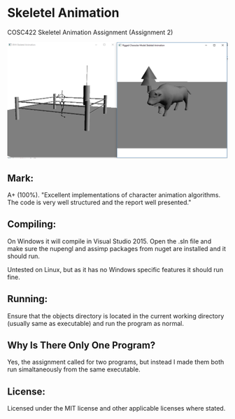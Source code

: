 # Skeletel Animation
COSC422 Skeletel Animation Assignment (Assignment 2)

![Example Image.](./Example.png)

Mark:
----
A+ (100%). "Excellent implementations of character animation algorithms. The code is very well structured and the report well presented."

Compiling:
----
On Windows it will compile in Visual Studio 2015. Open the .sln file and make sure the nupengl and assimp packages from nuget are installed and it should run.

Untested on Linux, but as it has no Windows specific features it should run fine.

Running:
----
Ensure that the objects directory is located in the current working directory (usually same as executable) and run the program as normal.

Why Is There Only One Program?
----
Yes, the assignment called for two programs, but instead I made them both run simaltaneously from the same executable.

License:
----
Licensed under the MIT license and other applicable licenses where stated.

